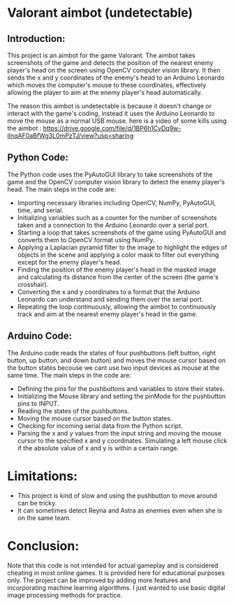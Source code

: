 # Valorant aimbot (undetectable)

## Introduction:
This project is an aimbot for the game Valorant. The aimbot takes screenshots of the game and detects the position of the nearest enemy player's head on the screen using OpenCV computer vision library. It then sends the x and y coordinates of the enemy's head to an Arduino Leonardo which moves the computer's mouse to these coordinates, effectively allowing the player to aim at the enemy player's head automatically.

The reason this aimbot is undetectable is because it doesn't change or interact with the game's coding, instead it uses the Arduino Leonardo to move the mouse as a normal USB mouse.
here is a video of some kills using the aimbot : https://drive.google.com/file/d/1BP6h1CyDq9w-lInqAF0aBfWg3L0mPzTJ/view?usp=sharing

## Python Code:
The Python code uses the PyAutoGUI library to take screenshots of the game and the OpenCV computer vision library to detect the enemy player's head. The main steps in the code are:

* Importing necessary libraries including OpenCV, NumPy, PyAutoGUI, time, and serial.
* Initializing variables such as a counter for the number of screenshots taken and a connection to the Arduino Leonardo over a serial port.
* Starting a loop that takes screenshots of the game using PyAutoGUI and converts them to OpenCV format using NumPy.
* Applying a Laplacian pyramid filter to the image to highlight the edges of objects in the scene and applying a color mask to filter out   everything except for the enemy player's head.
* Finding the position of the enemy player's head in the masked image and calculating its distance from the center of the screen (the game's crosshair).
* Converting the x and y coordinates to a format that the Arduino Leonardo can understand and sending them over the serial port.
* Repeating the loop continuously, allowing the aimbot to continuously track and aim at the nearest enemy player's head in the game.

## Arduino Code:
The Arduino code reads the states of four pushbuttons (left button, right button, up button, and down button) and moves the mouse cursor based on the button states becouse we cant use two input devices as mouse at the same time. The main steps in the code are:

* Defining the pins for the pushbuttons and variables to store their states.
* Initializing the Mouse library and setting the pinMode for the pushbutton pins to INPUT.
* Reading the states of the pushbuttons.
* Moving the mouse cursor based on the button states.
* Checking for incoming serial data from the Python script.
* Parsing the x and y values from the input string and moving the mouse cursor to the specified x and y coordinates.
  Simulating a left mouse click if the absolute value of x and y is within a certain range.

# Limitations:
* This project is kind of slow and using the pushbutton to move around can be tricky.
* It can sometimes detect Reyna and Astra as enemies even when she is on the same team.

# Conclusion:
Note that this code is not intended for actual gameplay and is considered cheating in most online games. It is provided here for educational purposes only. The project can be improved by adding more features and incorporating machine learning algorithms.
I just wanted to use basic digital image processing methods for practice.
